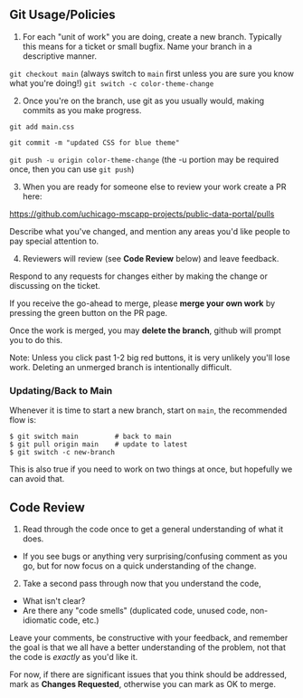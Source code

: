 ## Git Usage/Policies

1. For each "unit of work" you are doing, create a new branch.
Typically this means for a ticket or small bugfix. Name your branch in a descriptive manner.

`git checkout main` (always switch to `main` first unless you are sure you know what you're doing!)
`git switch -c color-theme-change`

2. Once you're on the branch, use git as you usually would, making commits as you make progress.

`git add main.css`

`git commit -m "updated CSS for blue theme"`

`git push -u origin color-theme-change`
(the -u portion may be required once, then you can use `git push`)

3. When you are ready for someone else to review your work create a PR here:

<https://github.com/uchicago-mscapp-projects/public-data-portal/pulls>

Describe what you've changed, and mention any areas you'd like people to pay special attention to.

4. Reviewers will review (see **Code Review** below) and leave feedback.

Respond to any requests for changes either by making the change or discussing on the ticket.

If you receive the go-ahead to merge, please **merge your own work** by pressing the green button on the PR page.

Once the work is merged, you may **delete the branch**, github will prompt you to do this.

Note: Unless you click past 1-2 big red buttons, it is very unlikely you'll lose work. Deleting an unmerged branch is intentionally difficult.

### Updating/Back to Main

Whenever it is time to start a new branch, start on `main`, the recommended flow is:

```shell
$ git switch main         # back to main
$ git pull origin main    # update to latest
$ git switch -c new-branch
```

This is also true if you need to work on two things at once, but hopefully we can avoid that.

## Code Review

1. Read through the code once to get a general understanding of what it does.
  - If you see bugs or anything very surprising/confusing comment as you go, but for now focus on a quick understanding of the change.

2. Take a second pass through now that you understand the code,
  - What isn't clear?
  - Are there any "code smells" (duplicated code, unused code, non-idiomatic code, etc.)

Leave your comments, be constructive with your feedback, and remember the goal is that we all have a better understanding of the problem, not that the code is *exactly* as you'd like it.

For now, if there are significant issues that you think should be addressed, mark as **Changes Requested**, otherwise you can mark as OK to merge.
